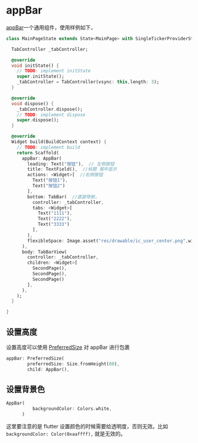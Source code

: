 
# appBar

[appBar](https://api.flutter-io.cn/flutter/material/AppBar-class.html)一个通用组件，使用样例如下，

```dart
class MainPageState extends State<MainPage> with SingleTickerProviderStateMixin{

  TabController _tabController;

  @override
  void initState() {
    // TODO: implement initState
    super.initState();
    _tabController = TabController(vsync: this,length: 3);
  }

  @override
  void dispose() {
    _tabController.dispose();
    // TODO: implement dispose
    super.dispose();
  }

  @override
  Widget build(BuildContext context) {
    // TODO: implement build
    return Scaffold(
      appBar: AppBar(
        leading: Text("按钮"),  // 左侧按钮
        title: TextField(),  //标题 居中显示
        actions: <Widget>[  //右侧按钮
          Text("按钮1"),
          Text("按钮2")
        ],
        bottom: TabBar(  //底部导航，
          controller: _tabController,
          tabs: <Widget>[
            Text("1111"),
            Text("2222"),
            Text("3333")
          ],
        ),
        flexibleSpace: Image.asset("res/drawable/ic_user_center.png",width: 500,height: 100,), // 背景，它会置于底层
      ),
      body: TabBarView(
        controller: _tabController,
        children: <Widget>[
          SecondPage(),
          SecondPage(),
          SecondPage()
        ],
      ),
    );
  }

}
```

## 设置高度

设置高度可以使用 [PreferredSize](https://api.flutter-io.cn/flutter/widgets/PreferredSize-class.html) 对 appBar 进行包裹

```dart
appBar: PreferredSize(
        preferredSize: Size.fromHeight(80),
        child: AppBar(),
```

## 设置背景色

```dart
AppBar(
          backgroundColor: Colors.white,
      )
```

这里要注意的是 flutter 设置颜色的时候需要给透明度，否则无效。比如 `backgroundColor: Color(0xaaffff),` 就是无效的。